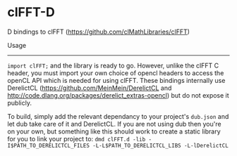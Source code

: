 clFFT-D
=======

D bindings to clFFT (https://github.com/clMathLibraries/clFFT)

Usage
_____

```import clFFT;``` and the library is ready to go. However, unlike the clFFT C header, you must import your own choice of opencl headers to access the openCL API which is needed for using clFFT.  These bindings internally use DerelictCL (https://github.com/MeinMein/DerelictCL and http://code.dlang.org/packages/derelict_extras-opencl) but do not expose it publicly.

To build, simply add the relevant dependancy to your project's ```dub.json``` and let dub take care of it and DerelictCL.
If you are not using dub then you're on your own, but something like this should work to create a static library for you to link your project to:
```dmd clFFT.d -lib -I$PATH_TO_DERELICTCL_FILES -L-L$PATH_TO_DERELICTCL_LIBS -L-lDerelictCL```
